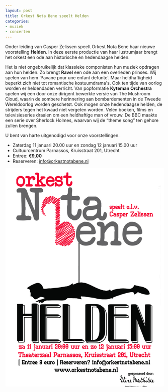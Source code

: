 ```yaml
---
layout: post
title: Orkest Nota Bene speelt Helden
categories:
- muziek
- concerten
---
```

Onder leiding van Casper Zelissen speelt Orkest Nota Bene haar nieuwe voorstelling **Helden**. In deze eerste productie van haar lustrumjaar brengt het orkest een ode aan historische en hedendaagse helden. 

Het is niet ongebruikelijk dat klassieke componisten hun muziek opdragen aan hun helden. Zo brengt **Ravel** een ode aan een overleden prinses. Wij spelen van hem ‘Pavane pour une enfant defunte’. Maar heldhaftigheid beperkt zich niet tot romantische kostuumdrama's. Ook ten tijde van oorlog worden er heldendaden verricht. Van popformatie **Kyteman Orchestra** spelen wij een door onze dirigent bewerkte versie van The Mushroom Cloud, waarin de sombere herinnering aan bombardementen in de Tweede Wereldoorlog worden geschetst. Ook mogen onze hedendaagse helden, de strijders tegen het kwaad niet vergeten worden. Velen boeken, films en televisieseries draaien om een heldhaftige man of vrouw. De BBC maakte een serie over Sherlock Holmes, waarvan wij de “theme song” ten gehore zullen brengen.

U bent van harte uitgenodigd voor onze voorstellingen.

* Zaterdag 11 januari 20.00 uur en zondag 12 januari 15.00 uur
* Cultuurcentrum Parnassos, Kruisstraat 201, Utrecht
* Entree: **€9,00**
* Reserveren: [info@orkestnotabene.nl](mailto:info@orkestnotabene.nl)

![Flyer Orkest Nota Bene Helden](/images/Nota%20Bene%20-%20Helden.png)
